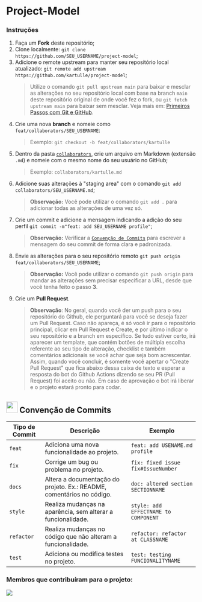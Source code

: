 # Project-Model

### Instruções
1. Faça um **Fork** deste repositório;
2. Clone localmente: `git clone https://github.com/SEU_USERNAME/project-model`;
3. Adicione o remote upstream para manter seu repositório local atualizado: `git remote add upstream https://github.com/kartulle/project-model`;
    > Utilize o comando `git pull upstream main` para baixar e mesclar as alterações no seu repositório local com base na branch `main` deste repositório original de onde você fez o fork, ou `git fetch upstream main` para baixar sem mesclar. Veja mais em: [Primeiros Passos com Git e GitHub](https://github.com/elidianaandrade/dio-curso-git-github/blob/main/materiais-de-apoio/03-primeiros-passos-com-git-e-github.md).
4. Crie uma nova **branch** e nomeie como `feat/collaborators/SEU_USERNAME`:
    > Exemplo: `git checkout -b feat/collaborators/kartulle`
5. Dentro da pasta [`collaborators`](https://github.com/kartulle/project-model/tree/main/collaborators), crie um arquivo em Markdown (extensão `.md`) e nomeie com o mesmo nome do seu usuário no GitHub;
    > Exemplo: `collaborators/kartulle.md` <br>
6. Adicione suas alterações à "staging area" com o comando `git add collaborators/SEU_USERNAME.md`;
    > **Observação:** Você pode utilizar o comando `git add .` para adicionar todas as alterações de uma vez só.
7. Crie um commit e adicione a mensagem indicando a adição do seu perfil `git commit -m"feat: add SEU_USERNAME profile"`;
    > **Observação:** Verificar a [`Convenção de Commits`](https://github.com/kkademorais/project-model/blob/main/CONTRIBUTING.md#conven%C3%A7%C3%A3o-de-commits) para escrever a mensagem do seu commit de forma clara e padronizada.
8. Envie as alterações para o seu repositório remoto `git push origin feat/collaborators/SEU_USERNAME`;
    > **Observação:** Você pode utilizar o comando `git push origin` para mandar as alterações sem precisar especificar a URL, desde que você tenha feito o passo **3**. 
9. Crie um **Pull Request**.
    > **Observação**: No geral, quando você der um push para o seu repositório do Github, ele perguntará para você se deseja fazer um Pull Request. Caso não apareça, é só você ir para o repositório principal, clicar em Pull Request e Create, e por último indicar o seu repositório e a branch em específico.
    > Se tudo estiver certo, irá aparecer um template, que contém botões de múltipla escolha referente ao seu tipo de alteração, checklist e também comentários adicionais se você achar que seja bom acrescentar. Assim, quando você concluir, é somente você apertar o "Create Pull Request" que fica abaixo dessa caixa de texto e esperar a resposta do bot do Github Actions dizendo se seu PR (Pull Request) foi aceito ou não.
    > Em caso de aprovação o bot irá liberar e o projeto estará pronto para codar.
    
## <img src="https://user-images.githubusercontent.com/74038190/206662607-d9e7591e-bbf9-42f9-9386-29efc927bc16.gif" width="30px" height="30px"> Convenção de Commits 

| Tipo de Commit | Descrição                                                            | Exemplo
| ---------------|----------------------------------------------------------------------|-----------
| `feat`         | Adiciona uma nova funcionalidade ao projeto.                         | `feat: add USENAME.md profile`
| `fix`          | Corrige um bug ou problema no projeto.                               | `fix: fixed issue fix#IssueNumber`
| `docs`         | Altera a documentação do projeto. Ex.: README, comentários no código.| `doc: altered section SECTIONNAME`
| `style`        | Realiza mudanças na aparência, sem alterar a funcionalidade.         | `style: add EFFECTNAME to COMPONENT`
| `refactor`     | Realiza mudanças no código que não alteram a funcionalidade.         | `refactor: refactor at CLASSNAME`
| `test`         | Adiciona ou modifica testes no projeto.                              | `test: testing FUNCIONALITYNAME`

### Membros que contribuíram para o projeto:
<a href="https://github.com/kartulle/project-model/graphs/contributors">
  <img src="https://contrib.rocks/image?repo=kartulle/project-model"/>
</a>
